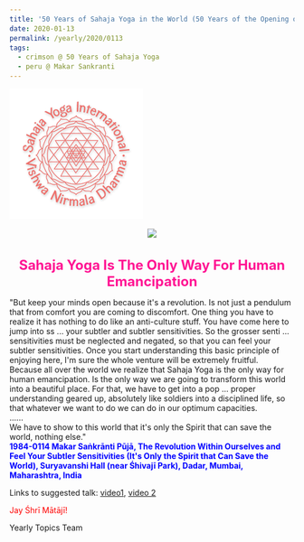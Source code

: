 ```yaml
---
title: '50 Years of Sahaja Yoga in the World (50 Years of the Opening of the Sahasrāra Chakra), Post 2 the day before Makar Saṅkrānti'
date: 2020-01-13
permalink: /yearly/2020/0113
tags:
  - crimson @ 50 Years of Sahaja Yoga
  - peru @ Makar Sankranti
---
```


![PICTURE 9](/images/image9.png)

<div style="text-align: center"><img src="https://pub-1e517d8c73a64c9c82977d676b1fff72.r2.dev/image291.png" /></div>

<br>
<p style="color:DeepPink; text-align:center">
<font size="+2"><b>Sahaja Yoga Is The Only Way For Human Emancipation</b><br></font>
</p>

<p>
"But keep your minds open because it's a revolution. Is not just a pendulum that from comfort you are coming to discomfort. One thing you have to realize it has nothing to do like an anti-culture stuff. You have come here to jump into ss ... your subtler and subtler sensitivities. So the grosser senti ... sensitivities must be neglected and negated, so that you can feel your subtler sensitivities. Once you start understanding this basic principle of enjoying here, I'm sure the whole venture will be extremely fruitful.<br>
Because all over the world we realize that Sahaja Yoga is the only way for human emancipation. Is the only way we are going to transform this world into a beautiful place. For that, we have to get into a pop ... proper understanding geared up, absolutely like soldiers into a disciplined life, so that whatever we want to do we can do in our optimum capacities.<br>
......<br>
We have to show to this world that it's only the Spirit that can save the world, nothing else."<br>
<font color="blue"><b>1984-0114 Makar Saṅkrānti Pūjā, The Revolution Within Ourselves and Feel Your Subtler Sensitivities (It's Only the Spirit that Can Save the World), Suryavanshi Hall (near Śhivajī Park), Dadar, Mumbai, Maharashtra, India</b></font><br>
</p>

Links to suggested talk: <a href="https://vimeo.com/24442225"> video1</a>, <a href="https://vimeo.com/199818450"> video 2</a><br>

<p style="color:red;">Jay Śhrī Mātājī!<br></p>

Yearly Topics Team